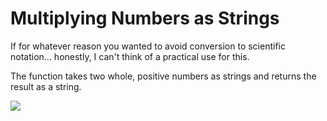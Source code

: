 # Multiplying Numbers as Strings

If for whatever reason you wanted to avoid conversion to scientific notation... honestly, I can't think of a practical use for this.

The function takes two whole, positive numbers as strings and returns the result as a string.

![](https://media.giphy.com/media/NDjtmyXAAUWKQ/giphy.gif)
